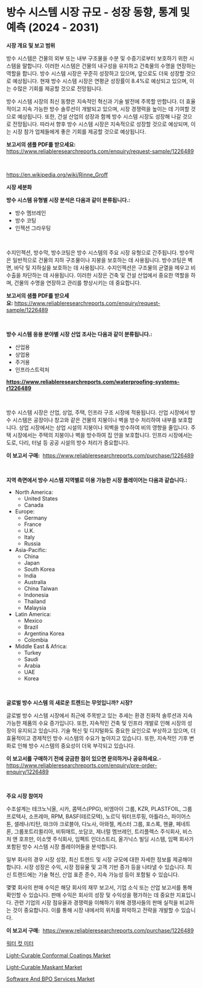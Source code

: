 <p><h1>방수 시스템 시장 규모 - 성장 동향, 통계 및 예측 (2024 - 2031)</h1></p><p><strong>시장 개요 및 보고 범위</strong></p>
<p><p>방수 시스템은 건물의 외부 또는 내부 구조물을 수분 및 수증기로부터 보호하기 위한 시스템을 말합니다. 이러한 시스템은 건물의 내구성을 유지하고 건축물의 수명을 연장하는 역할을 합니다. 방수 시스템 시장은 꾸준히 성장하고 있으며, 앞으로도 더욱 성장할 것으로 예상됩니다. 현재 방수 시스템 시장은 연평균 성장률이 8.4%로 예상되고 있으며, 이는 수많은 기회를 제공할 것으로 전망됩니다.</p><p>방수 시스템 시장의 최신 동향은 지속적인 혁신과 기술 발전에 주목할 만합니다. 더 효율적이고 지속 가능한 방수 솔루션이 개발되고 있으며, 시장 경쟁력을 높이는 데 기여할 것으로 예상됩니다. 또한, 건설 산업의 성장과 함께 방수 시스템 시장도 성장해 나갈 것으로 전망됩니다. 따라서 향후 방수 시스템 시장은 지속적으로 성장할 것으로 예상되며, 이는 시장 참가 업체들에게 좋은 기회를 제공할 것으로 예상됩니다.</p></p>
<p><strong>보고서의 샘플 PDF를 받으세요:</strong> <a href="https://www.reliableresearchreports.com/enquiry/request-sample/1226489">https://www.reliableresearchreports.com/enquiry/request-sample/1226489</a></p>
<p>&nbsp;</p>
<p><a href="https://en.wikipedia.org/wiki/Rinne_Groff">https://en.wikipedia.org/wiki/Rinne_Groff</a></p>
<p><strong>시장 세분화</strong></p>
<p><strong>방수 시스템 유형별 시장 분석은 다음과 같이 분류됩니다.:</strong></p>
<p><ul><li>방수 멤브레인</li><li>방수 코팅</li><li>인젝션 그라우팅</li></ul></p>
<p>&nbsp;</p>
<p><p>수지인젝션, 방수막, 방수코팅은 방수 시스템의 주요 시장 유형으로 간주됩니다. 방수막은 일반적으로 건물의 지하 구조물이나 지붕을 보호하는 데 사용됩니다. 방수코팅은 벽면, 바닥 및 지하실을 보호하는 데 사용됩니다. 수지인젝션은 구조물의 균열을 메우고 비수출을 차단하는 데 사용됩니다. 이러한 시장은 건축 및 건설 산업에서 중요한 역할을 하며, 건물의 수명을 연장하고 관리를 향상시키는 데 중요합니다.</p></p>
<p><strong>보고서의 샘플 PDF를 받으세요:</strong>&nbsp;<a href="https://www.reliableresearchreports.com/enquiry/request-sample/1226489">https://www.reliableresearchreports.com/enquiry/request-sample/1226489</a></p>
<p>&nbsp;</p>
<p><strong> 방수 시스템 응용 분야별 시장 산업 조사는 다음과 같이 분류됩니다.:</strong></p>
<p><ul><li>산업용</li><li>상업용</li><li>주거용</li><li>인프라스트럭처</li></ul></p>
<p><strong><a href="https://www.reliableresearchreports.com/waterproofing-systems-r1226489">https://www.reliableresearchreports.com/waterproofing-systems-r1226489</a></strong></p>
<p>&nbsp;</p>
<p><p>방수 시스템 시장은 산업, 상업, 주택, 인프라 구조 시장에 적용됩니다. 산업 시장에서 방수 시스템은 공장이나 창고와 같은 건물의 지붕이나 벽을 방수 처리하여 내부를 보호합니다. 상업 시장에서는 상업 시설의 지붕이나 외벽을 방수하여 비의 영향을 줄입니다. 주택 시장에서는 주택의 지붕이나 벽을 방수하여 집 안을 보호합니다. 인프라 시장에서는 도로, 다리, 터널 등 공공 시설의 방수 처리가 중요합니다.</p></p>
<p><strong>이 보고서 구매:</strong>&nbsp; <a href="https://www.reliableresearchreports.com/purchase/1226489">https://www.reliableresearchreports.com/purchase/1226489</a></p>
<p>&nbsp;</p>
<p><strong>지역 측면에서 방수 시스템 지역별로 이용 가능한 시장 플레이어는 다음과 같습니다.:</strong></p>
<p><ul>
    <li>
        North America:
        <ul>
            <li>United States</li>
            <li>Canada</li>
        </ul>
    </li>
    <li>
        Europe:
        <ul>
            <li>Germany</li>
            <li>France</li>
            <li>U.K.</li>
            <li>Italy</li>
            <li>Russia</li>
        </ul>
    </li>
    <li>
        Asia-Pacific:
        <ul>
            <li>China</li>
            <li>Japan</li>
            <li>South Korea</li>
            <li>India</li>
            <li>Australia</li>
            <li>China Taiwan</li>
            <li>Indonesia</li>
            <li>Thailand</li>
            <li>Malaysia</li>
        </ul>
    </li>
    <li>
        Latin America:
        <ul>
            <li>Mexico</li>
            <li>Brazil</li>
            <li>Argentina Korea</li>
            <li>Colombia</li>
        </ul>
    </li>
    <li>
        Middle East & Africa:
        <ul>
            <li>Turkey</li>
            <li>Saudi</li>
            <li>Arabia</li>
            <li>UAE</li>
            <li>Korea</li>
        </ul>
    </li>
    </ul></p>
<p>&nbsp;</p>
<p><strong>글로벌 방수 시스템 의 새로운 트렌드는 무엇입니까? 시장?</strong></p>
<p><p>글로벌 방수 시스템 시장에서 최근에 주목받고 있는 추세는 환경 친화적 솔루션과 지속 가능한 제품의 수요 증가입니다. 또한, 지속적인 건축 및 인프라 개발로 인해 시장의 성장이 유지되고 있습니다. 기술 혁신 및 디지털화도 중요한 요인으로 부상하고 있으며, 더 효율적이고 경제적인 방수 시스템의 수요가 높아지고 있습니다. 또한, 지속적인 기후 변화로 인해 방수 시스템의 중요성이 더욱 부각되고 있습니다.</p></p>
<p><strong>이 보고서를 구매하기 전에 궁금한 점이 있으면 문의하거나 공유하세요.</strong>- <a href="https://www.reliableresearchreports.com/enquiry/pre-order-enquiry/1226489">https://www.reliableresearchreports.com/enquiry/pre-order-enquiry/1226489</a></p>
<p>&nbsp;</p>
<p><strong>주요 시장 참여자</strong></p>
<p><p>수조설계는 테크노닉올, 시카, 콤텍스(PPG), 비엠아이 그룹, KZR, PLASTFOIL, 그룹 프로텍사, 소프레마, RPM, BASF(테르모텍), 노르딕 워터프루핑, 아틀라스, 파이어스톤, 셀레나/티탄, 먀크야 크로블야, 다노사, 아와젤, 케스터 그룹, 포스록, 헨큘, 페네트론, 그룹포트리퀼리아, 비튀매트, 쏘담코, 제너럴 멤브레인, 트리플렉스 주식회사, 비스처 앤 호프만, 이소맷 주식회사, 임펙트 인더스트리, 올가닉스 빌딩 시스템, 임팩 회사가 포함된 방수 시스템 시장 플레이어들을 분석합니다. </p><p>일부 회사의 경우 시장 성장, 최신 트렌드 및 시장 규모에 대한 자세한 정보를 제공해야합니다. 시장 성장은 수익, 시장 점유율 및 고객 기반 증가 등을 나타낼 수 있습니다. 최신 트렌드에는 기술 혁신, 산업 표준 준수, 지속 가능성 등이 포함될 수 있습니다. </p><p>몇몇 회사의 판매 수익은 해당 회사의 재무 보고서, 기업 소식 또는 산업 보고서를 통해 확인할 수 있습니다. 판매 수익은 회사의 성장 및 수익성을 평가하는 데 중요한 지표입니다. 관련 기업의 시장 점유율과 경쟁력을 이해하기 위해 경쟁사들의 판매 실적을 비교하는 것이 중요합니다. 이를 통해 시장 내에서의 위치를 파악하고 전략을 개발할 수 있습니다.</p></p>
<p><strong>이 보고서 구매:</strong>&nbsp;&nbsp;<a href="https://www.reliableresearchreports.com/purchase/1226489">https://www.reliableresearchreports.com/purchase/1226489</a></p>
<p><p><a href="https://github.com/Nicolasrown5/Market-Research-Report-List-2/blob/main/196319527301.md">워터 컷 미터</a></p><p><a href="https://github.com/fxdvmliw90/Market-Research-Report-List-1/blob/main/light-curable-conformal-coatings-market.md">Light-Curable Conformal Coatings Market</a></p><p><a href="https://github.com/eeenafisainka/Market-Research-Report-List-1/blob/main/light-curable-maskant-market.md">Light-Curable Maskant Market</a></p><p><a href="https://issuu.com/reportprime-2/docs/software-and-bpo-services-market-size-2030.pptx">Software And BPO Services Market</a></p></p>